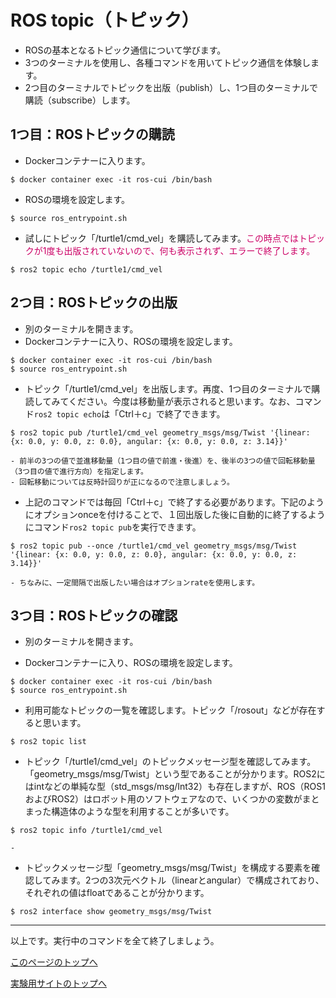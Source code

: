 # ROS topic（トピック）
- ROSの基本となるトピック通信について学びます。
- 3つのターミナルを使用し、各種コマンドを用いてトピック通信を体験します。
- 2つ目のターミナルでトピックを出版（publish）し、1つ目のターミナルで購読（subscribe）します。

## 1つ目：ROSトピックの購読
- Dockerコンテナーに入ります。
```
$ docker container exec -it ros-cui /bin/bash
```
- ROSの環境を設定します。
```
$ source ros_entrypoint.sh
```
- 試しにトピック「/turtle1/cmd_vel」を購読してみます。<span style="color: #CC0066;">この時点ではトピックが1度も出版されていないので、何も表示されず、エラーで終了します。</span>
```
$ ros2 topic echo /turtle1/cmd_vel
```

## 2つ目：ROSトピックの出版
- 別のターミナルを開きます。
- Dockerコンテナーに入り、ROSの環境を設定します。
```
$ docker container exec -it ros-cui /bin/bash
$ source ros_entrypoint.sh
```
- トピック「/turtle1/cmd_vel」を出版します。再度、1つ目のターミナルで購読してみてください。今度は移動量が表示されると思います。なお、コマンド`ros2 topic echo`は「Ctrl＋c」で終了できます。
```
$ ros2 topic pub /turtle1/cmd_vel geometry_msgs/msg/Twist '{linear: {x: 0.0, y: 0.0, z: 0.0}, angular: {x: 0.0, y: 0.0, z: 3.14}}'
```  
    - 前半の3つの値で並進移動量（1つ目の値で前進・後進）を、後半の3つの値で回転移動量（3つ目の値で進行方向）を指定します。
    - 回転移動については反時計回りが正になるので注意しましょう。

- 上記のコマンドでは毎回「Ctrl＋c」で終了する必要があります。下記のようにオプションonceを付けることで、１回出版した後に自動的に終了するようにコマンド`ros2 topic pub`を実行できます。
```
$ ros2 topic pub --once /turtle1/cmd_vel geometry_msgs/msg/Twist '{linear: {x: 0.0, y: 0.0, z: 0.0}, angular: {x: 0.0, y: 0.0, z: 3.14}}'
```
    - ちなみに、一定間隔で出版したい場合はオプションrateを使用します。

## 3つ目：ROSトピックの確認
- 別のターミナルを開きます。

- Dockerコンテナーに入り、ROSの環境を設定します。
```
$ docker container exec -it ros-cui /bin/bash
$ source ros_entrypoint.sh
```

- 利用可能なトピックの一覧を確認します。トピック「/rosout」などが存在すると思います。
```
$ ros2 topic list
```

- トピック「/turtle1/cmd_vel」のトピックメッセージ型を確認してみます。「geometry_msgs/msg/Twist」という型であることが分かります。ROS2にはintなどの単純な型（std_msgs/msg/Int32）も存在しますが、ROS（ROS1およびROS2）はロボット用のソフトウェアなので、いくつかの変数がまとまった構造体のような型を利用することが多いです。
```
$ ros2 topic info /turtle1/cmd_vel
```
    - 

- トピックメッセージ型「geometry_msgs/msg/Twist」を構成する要素を確認してみます。2つの3次元ベクトル（linearとangular）で構成されており、それぞれの値はfloatであることが分かります。
```
$ ros2 interface show geometry_msgs/msg/Twist
```

___

以上です。実行中のコマンドを全て終了しましょう。

[このページのトップへ](#)

[実験用サイトのトップへ](https://stl-apu.github.io/laboratory_experiments/)
